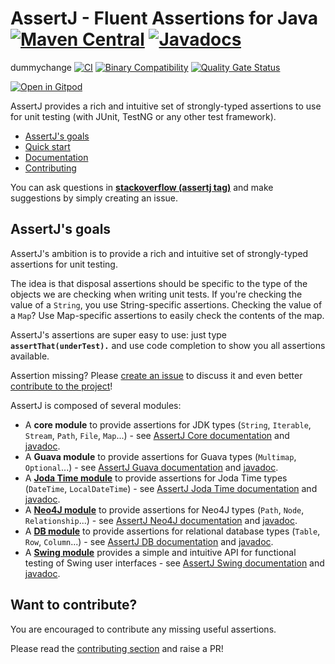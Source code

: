 # AssertJ - Fluent Assertions for Java [![Maven Central](https://img.shields.io/maven-central/v/org.assertj/assertj-core.svg?label=Maven%20Central)](https://search.maven.org/search?q=g:%22org.assertj%22%20AND%20a:%22assertj-core%22) [![Javadocs](http://www.javadoc.io/badge/org.assertj/assertj-core.svg)](http://www.javadoc.io/doc/org.assertj/assertj-core)
dummychange
[![CI](https://github.com/timo-a/assertj/actions/workflows/main.yml/badge.svg?branch=main)](https://github.com/timo-a/assertj/actions/workflows/main.yml?query=branch%3Amain)
[![Binary Compatibility](https://github.com/timo-a/assertj/actions/workflows/binary-compatibility.yml/badge.svg?branch=main)](https://github.com/timo-a/assertj/actions/workflows/binary-compatibility.yml?query=branch%3Amain)
[![Quality Gate Status](https://sonarcloud.io/api/project_badges/measure?project=timo-a_assertj&metric=alert_status)](https://sonarcloud.io/dashboard?id=timo-a_assertj)

[![Open in Gitpod](https://gitpod.io/button/open-in-gitpod.svg)](https://gitpod.io/from-referrer/)

AssertJ provides a rich and intuitive set of strongly-typed assertions to use for unit testing (with JUnit, TestNG or any other test framework).

* [AssertJ's goals](#goals)
* [Quick start](https://assertj.github.io/doc/#assertj-core-quick-start)
* [Documentation](https://assertj.github.io/doc/#assertj-core)
* [Contributing](#contributing)

You can ask questions in [**stackoverflow (assertj tag)**](https://stackoverflow.com/questions/tagged/assertj?mixed=1) and make suggestions by simply creating an issue.

## <a name="goals"/>AssertJ's goals</a>

AssertJ's ambition is to provide a rich and intuitive set of strongly-typed assertions for unit testing.

The idea is that disposal assertions should be specific to the type of the objects we are checking when writing unit tests. If you're checking the value of a `String`, you use String-specific assertions. Checking the value of a `Map`? Use Map-specific assertions to easily check the contents of the map.

AssertJ's assertions are super easy to use: just type **`assertThat(underTest).`** and use code completion to show you all assertions available.

Assertion missing? Please [create an issue](https://github.com/assertj/assertj/issues) to discuss it and even better [contribute to the project](https://github.com/assertj/assertj/blob/main/CONTRIBUTING.md)!


AssertJ is composed of several modules:
* A **core module** to provide assertions for JDK types (`String`, `Iterable`, `Stream`, `Path`, `File`, `Map`...) - see [AssertJ Core documentation](https://assertj.github.io/doc/#assertj-core-assertions-guide) and [javadoc](https://www.javadoc.io/doc/org.assertj/assertj-core/latest/index.html).
* A **Guava module** to provide assertions for Guava types (`Multimap`, `Optional`...) - see [AssertJ Guava documentation](https://assertj.github.io/doc/#assertj-guava) and [javadoc](https://www.javadoc.io/doc/org.assertj/assertj-guava/latest/index.html).
* A **[Joda Time module](https://github.com/assertj/assertj-joda-time#readme)** to provide assertions for Joda Time types (`DateTime`, `LocalDateTime`) - see [AssertJ Joda Time documentation](http://joel-costigliola.github.io/assertj/assertj-joda-time.html) and  [javadoc](https://www.javadoc.io/doc/org.assertj/assertj-joda-time/latest/index.html).
* A **[Neo4J module](https://github.com/assertj/assertj-neo4j#readme)** to provide assertions for Neo4J types (`Path`, `Node`, `Relationship`...) - see [AssertJ Neo4J documentation](http://joel-costigliola.github.io/assertj/assertj-neo4j.html) and [javadoc](https://www.javadoc.io/doc/org.assertj/assertj-neo4j/latest/index.html).
* A **[DB module](https://github.com/assertj/assertj-db#readme)** to provide assertions for relational database types (`Table`, `Row`, `Column`...) - see [AssertJ DB documentation](https://assertj.github.io/doc/#assertj-db) and [javadoc](https://www.javadoc.io/doc/org.assertj/assertj-db/latest/index.html).
* A **[Swing module](https://github.com/assertj/assertj-swing#readme)** provides a simple and intuitive API for functional testing of Swing user interfaces - see [AssertJ Swing documentation](http://joel-costigliola.github.io/assertj/assertj-swing.html) and [javadoc](https://www.javadoc.io/doc/org.assertj/assertj-swing/latest/index.html).

## <a name="contributing"/>Want to contribute?</a>

You are encouraged to contribute any missing useful assertions. 

Please read the [contributing section](https://github.com/assertj/assertj/blob/main/CONTRIBUTING.md) and raise a PR!

